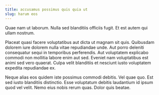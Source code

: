 ```yaml
---
title: accusamus possimus quis quia ut
slug: harum eos
---
```


Quae nam ut laborum. Nulla sed blanditiis officiis fugit. Et est autem qui ullam nostrum.

Placeat quasi facere voluptatibus aut dicta ut magnam sit quis. Quibusdam dolorem iure dolorem nulla vitae repudiandae unde. Aut porro deleniti consequatur sequi in temporibus perferendis. Aut voluptatem explicabo commodi non mollitia labore enim aut sed. Eveniet nam voluptatibus est animi sed vero quaerat. Culpa velit blanditiis et nesciunt iusto voluptatem expedita repudiandae ex.

Neque alias eos quidem iste possimus commodi debitis. Vel quae quo. Est sed iusto blanditiis distinctio. Esse voluptatum debitis laudantium id ipsum quod vel velit. Nemo eius nobis rerum quas. Dolor quis beatae.
